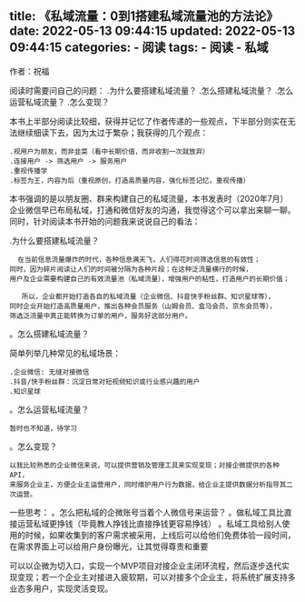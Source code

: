 title: 《私域流量：0到1搭建私域流量池的方法论》
date: 2022-05-13 09:44:15
updated: 2022-05-13 09:44:15
categories:
	- 阅读
tags:
	- 阅读
	- 私域
---
作者：祝福

阅读时需要问自己的问题：
.为什么要搭建私域流量？
.怎么搭建私域流量？
.怎么运营私域流量？
.怎么变现？


本书上半部分阅读比较细，获得并记忆了作者传递的一些观点，下半部分则实在无法继续细读下去，因为太过于繁杂；我获得的几个观点：

	.视用户为朋友，而非韭菜（看中长期价值，而非收割一次就放弃）
	.连接用户 -> 筛选用户 -> 服务用户
	.重视传播学
	.标签为王，内容为后（重视原创，打造高质量内容，强化标签记忆，重视传播）


本书强调的是以朋友圈、群来构建自己的私域流量，本书发表时（2020年7月）企业微信早已布局私域，打通和微信好友的沟通，我觉得这个可以拿出来聊一聊。同时，针对阅读本书开始的问题我来说说自己的看法：

.为什么要搭建私域流量？
	
	  在当前信息流量爆炸的时代，各种信息满天飞，人们得花时间筛选信息的有效性；
	同时，因为碎片阅读让人们的时间被分隔为各种片段；在这种泛流量横行的时候，
	用户及企业需要构建自己的有效流量池（私域流量），增强用户的粘性，打造用户的长期价值；

	   所以，企业都开始打造各自的私域流量（企业微信、抖音快手粉丝群、知识星球等），
	同时企业开始打造高质量用户，推出各种会员服务（山姆会员、盒马会员、京东会员等），
	筛选泛流量中真正能转换为订单的用户，服务好这部分用户。

。怎么搭建私域流量？

   简单列举几种常见的私域场景：

	.企业微信: 无缝对接微信
	.抖音/快手粉丝群：沉淀日常对短视频知识或行业感兴趣的用户
	.知识星球


。怎么运营私域流量？

	暂时也不知道，待学习

。怎么变现？

	以我比较熟悉的企业微信来说，可以提供营销及管理工具来实现变现；对接企微提供的各种API，
	来服务企业主，方便企业主运营用户，同时维护用户行为数据，给企业主提供数据分析指导其二次运营。


一些思考：
。怎么把私域的企微账号当着个人微信号来运营？
。做私域工具比直接运营私域更挣钱（毕竟教人挣钱比直接挣钱更容易挣钱）
。私域工具给别人使用的时候，如果收集到的客户需求被采用，上线后可以给他们免费体验一段时间，在需求界面上可以给用户身份曝光，让其觉得尊贵和重要

可以以企微为切入口，实现一个MVP项目对接企业主闭环流程，然后逐步迭代实现变现；若一个企业主对接进入疲软期，可以对接多个企业主，将系统扩展支持多业态多用户，实现灵活变现。